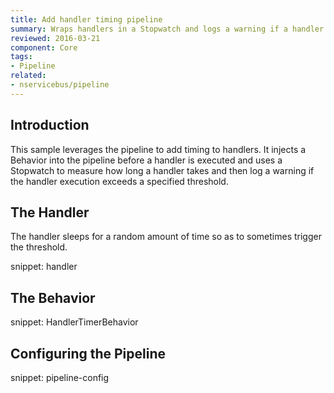 ```yaml
---
title: Add handler timing pipeline
summary: Wraps handlers in a Stopwatch and logs a warning if a handler exceeds a given threshold.
reviewed: 2016-03-21
component: Core
tags:
- Pipeline
related:
- nservicebus/pipeline
---
```


## Introduction

This sample leverages the pipeline to add timing to handlers. It injects a Behavior into the pipeline before a handler is executed and uses a Stopwatch to measure how long a handler takes and then log a warning if the handler execution exceeds a specified threshold.


## The Handler

The handler sleeps for a random amount of time so as to sometimes trigger the threshold.

snippet: handler


## The Behavior

snippet: HandlerTimerBehavior


## Configuring the Pipeline

snippet: pipeline-config
